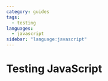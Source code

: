 ```yaml
---
category: guides
tags:
  - testing
languages:
  - javascript
sidebar: "language:javascript"
---
```


# Testing JavaScript
